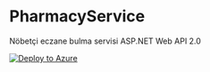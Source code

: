 # PharmacyService
Nöbetçi eczane bulma servisi ASP.NET Web API 2.0

[![Deploy to Azure](http://azuredeploy.net/deploybutton.png)](https://azuredeploy.net/?repository=https://github.com/peacecwz/PharmacyService)

